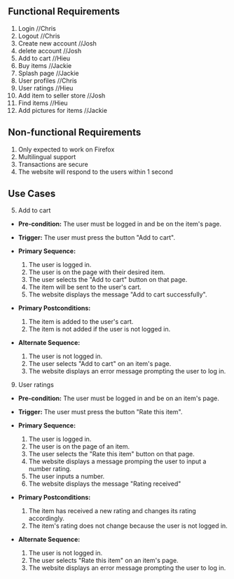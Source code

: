 ## Functional Requirements
1. Login //Chris
2. Logout //Chris
3. Create new account //Josh
4. delete account //Josh
5. Add to cart  //Hieu
6. Buy items  //Jackie
7. Splash page //Jackie
8. User profiles //Chris
9. User ratings //Hieu
10. Add item to seller store //Josh
11. Find items  //Hieu
12. Add pictures for items //Jackie
## Non-functional Requirements
1. Only expected to work on Firefox
2. Multilingual support
3. Transactions are secure
4. The website will respond to the users within 1 second
## Use Cases
5. Add to cart
- **Pre-condition:** The user must be logged in and be on the item's page.
- **Trigger:** The user must press the button "Add to cart".
- **Primary Sequence:**
  
  1. The user is logged in.
  2. The user is on the page with their desired item.
  3. The user selects the "Add to cart" button on that page.
  4. The item will be sent to the user's cart.
  5. The website displays the message "Add to cart successfully".

- **Primary Postconditions:** 

  1. The item is added to the user's cart.
  2. The item is not added if the user is not logged in.

- **Alternate Sequence:**
  
  1. The user is not logged in.
  2. The user selects "Add to cart" on an item's page.
  3. The website displays an error message prompting the user to log in.

9. User ratings
- **Pre-condition:** The user must be logged in and be on an item's page.
- **Trigger:** The user must press the button "Rate this item".
- **Primary Sequence:**
  
  1. The user is logged in.
  2. The user is on the page of an item.
  3. The user selects the "Rate this item" button on that page.
  4. The website displays a message promping the user to input a number rating.
  5. The user inputs a number.
  6. The website displays the message "Rating received"

- **Primary Postconditions:**

  1. The item has received a new rating and changes its rating accordingly.
  2. The item's rating does not change because the user is not logged in.

- **Alternate Sequence:**

  1. The user is not logged in.
  2. The user selects "Rate this item" on an item's page.
  3. The website displays an error message prompting the user to log in.
